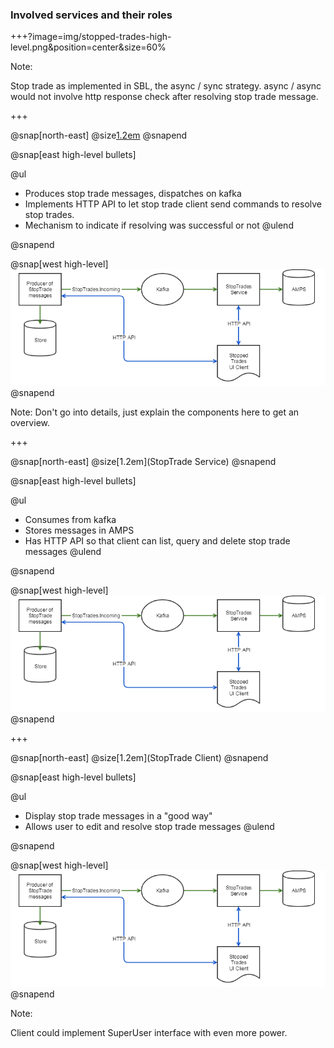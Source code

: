 
### Involved services and their roles

+++?image=img/stopped-trades-high-level.png&position=center&size=60%

Note:

Stop trade as implemented in SBL, the async / sync strategy.
async / async would not involve http response check after resolving stop trade message.

+++

@snap[north-east]
@size[1.2em](Producer)
@snapend

@snap[east high-level bullets]

@ul[](false)
 - Produces stop trade messages, dispatches on kafka
 - Implements HTTP API to let stop trade client send commands to resolve stop trades.
 - Mechanism to indicate if resolving was successful or not
 @ulend

@snapend

@snap[west high-level]
![](img/stopped-trades-high-level.png)
@snapend

Note: Don't go into details, just explain the components here to get an overview.

+++

@snap[north-east]
@size[1.2em](StopTrade Service)
@snapend

@snap[east high-level bullets]

@ul[](false)
- Consumes from kafka
- Stores messages in AMPS
- Has HTTP API so that client can list, query and delete stop trade messages
 @ulend

@snapend

@snap[west high-level]
![](img/stopped-trades-high-level.png)
@snapend

+++

@snap[north-east]
@size[1.2em](StopTrade Client)
@snapend

@snap[east high-level bullets]

@ul[](false)
- Display stop trade messages in a "good way"
- Allows user to edit and resolve stop trade messages
 @ulend

@snapend

@snap[west high-level]
![](img/stopped-trades-high-level.png)
@snapend

Note:

Client could implement SuperUser interface with even more power.
